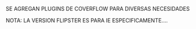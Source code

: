 SE AGREGAN PLUGINS DE COVERFLOW PARA DIVERSAS NECESIDADES

NOTA: LA VERSION FLIPSTER ES PARA IE ESPECIFICAMENTE....

